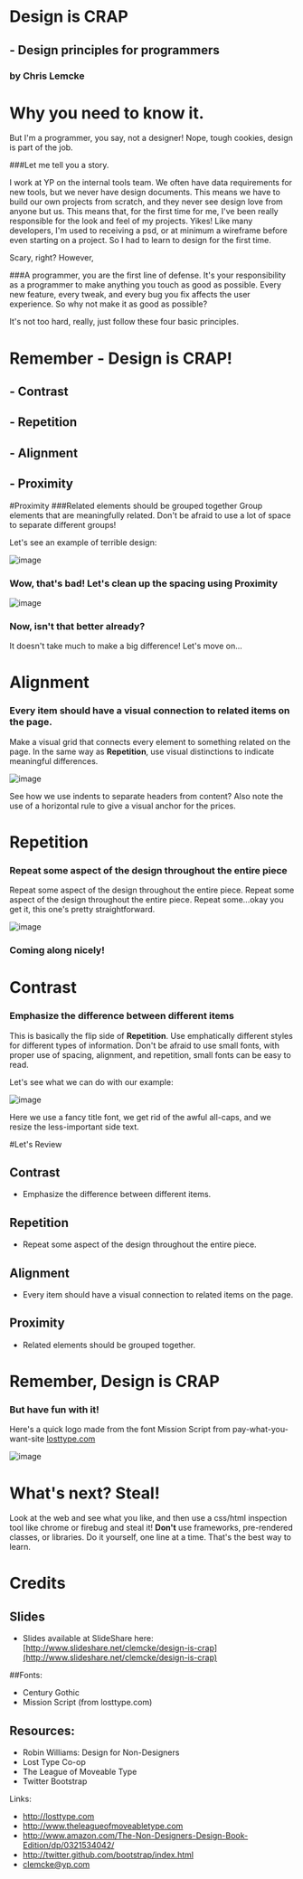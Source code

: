 # Design is CRAP 
## - Design principles for programmers
### by Chris Lemcke

# Why you need to know it.


But I'm a programmer, you say, not a designer!  Nope, tough cookies, design is part of the job.  

###Let me tell you a story.

I work at YP on the internal tools team.  We often have data requirements for new tools, but we never have design documents.  This means we have to build our own projects from scratch, and they never see design love from anyone but us.  This means that, for the first time for me, I've been really responsible for the look and feel of my projects.  Yikes!  Like many developers, I'm used to receiving a psd, or at minimum a wireframe before even starting on a project.  So I had to learn to design for the first time.

Scary, right?  However,

###A programmer, you are the first line of defense.
It's your responsibility as a programmer to make anything you touch as good as possible.  Every new feature, every tweak, and every bug you fix affects the user experience.  So why not make it as good as possible?

It's not too hard, really, just follow these four basic principles.

# Remember - Design is CRAP!
## - Contrast
## - Repetition
## - Alignment
## - Proximity

#Proximity
###Related elements should be grouped together
Group elements that are meaningfully related.  Don't be afraid to use a lot of space to separate different groups!

Let's see an example of terrible design:

![image](http://i.imgur.com/bCsmj.png)

### Wow, that's bad!  Let's clean up the spacing using Proximity

![image](http://i.imgur.com/Hqk5C.png)

### Now, isn't that better already?
It doesn't take much to make a big difference!  Let's move on...

# Alignment
### Every item should have a visual connection to related items on the page.  
Make a visual grid that connects every element to something related on the page.  In the same way as **Repetition**, use visual distinctions to indicate meaningful differences.

![image](http://i.imgur.com/OTFf7.png)

See how we use indents to separate headers from content?  Also note the use of a horizontal rule to give a visual anchor for the prices.

# Repetition
### Repeat some aspect of the design throughout the entire piece

Repeat some aspect of the design throughout the entire piece.  Repeat some aspect of the design throughout the entire piece.  Repeat some...okay you get it, this one's pretty straightforward.

![image](http://i.imgur.com/OKi2j.png)

### Coming along nicely!

# Contrast

### Emphasize the difference between different items

This is basically the flip side of **Repetition**.  Use emphatically different styles for different types of information.  Don't be afraid to use small fonts, with proper use of spacing, alignment, and repetition, small fonts can be easy to read.  

Let's see what we can do with our example:

![image](http://i.imgur.com/3aYcW.png)

Here we use a fancy title font, we get rid of the awful all-caps, and we resize the less-important side text.

#Let's Review

## Contrast
* Emphasize the difference between different items.

## Repetition
* Repeat some aspect of the design throughout the entire piece.

## Alignment
* Every item should have a visual connection to related items on the page.


## Proximity
* Related elements should be grouped together.

# Remember, Design is CRAP
### But have fun with it!

Here's a quick logo made from the font Mission Script from pay-what-you-want-site [losttype.com](http://losttype.com)

![image](http://i.imgur.com/372GE.png)


# What's next?  Steal!

Look at the web and see what you like, and then use a css/html inspection tool like chrome or firebug and steal it!  **Don't** use frameworks, pre-rendered classes, or libraries.  Do it yourself, one line at a time.  That's the best way to learn.

# Credits

## Slides
 * Slides available at SlideShare here: [http://www.slideshare.net/clemcke/design-is-crap](http://www.slideshare.net/clemcke/design-is-crap)

##Fonts:

* Century Gothic
* Mission Script (from losttype.com)

## Resources:

* Robin Williams: Design for Non-Designers
* Lost Type Co-op
* The League of Moveable Type
* Twitter Bootstrap

Links:

* http://losttype.com
* http://www.theleagueofmoveabletype.com
* http://www.amazon.com/The-Non-Designers-Design-Book-Edition/dp/0321534042/
* http://twitter.github.com/bootstrap/index.html
* clemcke@yp.com

